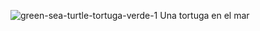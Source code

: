 ![green-sea-turtle-tortuga-verde-1](https://user-images.githubusercontent.com/96266832/146529503-70563087-4e39-4dec-a747-f859303221ca.jpg)
Una tortuga en el mar
